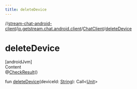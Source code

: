 ```yaml
---
title: deleteDevice
---
```

//[stream-chat-android-client](../../../index.md)/[io.getstream.chat.android.client](../index.md)/[ChatClient](index.md)/[deleteDevice](deleteDevice.md)



# deleteDevice  
[androidJvm]  
Content  
@[CheckResult](https://developer.android.com/reference/kotlin/androidx/annotation/CheckResult.html)()  
  
fun [deleteDevice](deleteDevice.md)(deviceId: [String](https://kotlinlang.org/api/latest/jvm/stdlib/kotlin/-string/index.html)): Call&lt;[Unit](https://kotlinlang.org/api/latest/jvm/stdlib/kotlin/-unit/index.html)&gt;  



